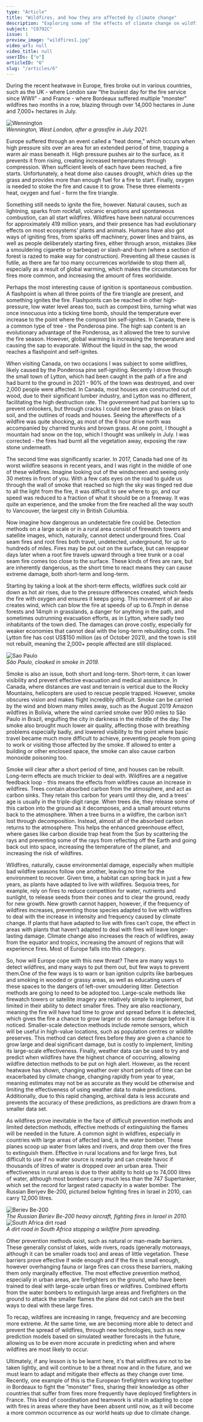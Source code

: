 ```yaml
---
type: "Article"
title: "Wildfires, and how they are affected by climate change"
description: "Exploring some of the effects of climate change on wildfires, in response to the the fires across Europe during the recent summer heatwave."
subject: "C8792C"
issue: 1
preview_image: "wildfires1.jpg"
video_url: null
video_title: null
userIDs: ["o"]
articleID: "6"
slug: "/articles/6"
---
```


<div class="image-card-right">
    <p>During the recent heatwave in Europe, fires broke out in various countries, such as the UK - where London saw “the busiest day for the fire service since WWII” - and France - where Bordeaux suffered multiple “monster” wildfires two months in a row, blazing through over 14,000 hectares in June and 7,000+ hectares in July.</p>
    <div class="image">
        <div class="img"><img alt="Wennington" src="./../images/issue1/human/Wennington.png"></img></div>
        <em>Wennington, West London, after a grassfire in July 2021.</em>
    </div>
</div>

Europe suffered through an event called a “heat dome,” which occurs when high pressure sits over an area for an extended period of time, trapping a warm air mass beneath it. High pressure pushes air to the surface, as it prevents it from rising, creating increased temperatures through compression. When sufficient levels of each have been reached, a fire starts. Unfortunately, a heat dome also causes drought, which dries up the grass and provides more than enough fuel for a fire to start. Finally, oxygen is needed to stoke the fire and cause it to grow. These three elements - heat, oxygen and fuel - form the fire triangle.

Something still needs to ignite the fire, however. Natural causes, such as lightning, sparks from rockfall, volcanic eruptions and spontaneous combustion, can all start wildfires. Wildfires have been natural occurrences for approximately 419 million years, and their presence has had evolutionary effects on most ecosystems’ plants and animals. Humans have also got ways of igniting fires, from sparks off machinery, power lines and trains, as well as people deliberately starting fires, either through arson, mistakes (like a smouldering cigarette or barbeque) or slash-and-burn (where a section of forest is razed to make way for construction). Preventing all these causes is futile, as there are far too many occurrences worldwide to stop them all, especially as a result of global warming, which makes the circumstances for fires more common, and increasing the amount of fires worldwide.

Perhaps the most interesting cause of ignition is spontaneous combustion. A flashpoint is when all three points of the fire triangle are present, and something ignites the fire. Flashpoints can be reached in other high-pressure, low water level areas too, such as compost bins, turning what was once innocuous into a ticking time bomb, should the temperature ever increase to the point where the compost bin self-ignites. In Canada, there is a common type of tree - the Ponderosa pine. The high sap content is an evolutionary advantage of the Ponderosa, as it allowed the tree to survive the fire season. However, global warming is increasing the temperature and causing the sap to evaporate. Without the liquid in the sap, the wood reaches a flashpoint and self-ignites.

When visiting Canada, on two occasions I was subject to some wildfires, likely caused by the Ponderosa pine self-igniting. Recently I drove through the small town of Lytton, which had been caught in the path of a fire and had burnt to the ground in 2021 - 90% of the town was destroyed, and over 2,000 people were affected. In Canada, most houses are constructed out of wood, due to their significant lumber industry, and Lytton was no different, facilitating the high destruction rate. The government had put barriers up to prevent onlookers, but through cracks I could see brown grass on black soil, and the outlines of roads and houses. Seeing the aftereffects of a wildfire was quite shocking, as most of the 6 hour drive north was accompanied by charred trunks and brown grass. At one point, I thought a mountain had snow on the top, which I thought was unlikely in July. I was corrected - the fires had burnt all the vegetation away, exposing the raw stone underneath.

The second time was significantly scarier. In 2017, Canada had one of its worst wildfire seasons in recent years, and I was right in the middle of one of these wildfires. Imagine looking out of the windscreen and seeing only 30 metres in front of you. With a few cats eyes on the road to guide us through the wall of smoke that reached so high the sky was tinged red due to all the light from the fire, it was difficult to see where to go, and our speed was reduced to a fraction of what it should be on a freeway. It was quite an experience, and the smoke from the fire reached all the way south to Vancouver, the largest city in British Columbia.

Now imagine how dangerous an undetectable fire could be. Detection methods on a large scale or in a rural area consist of firewatch towers and satellite images, which, naturally, cannot detect underground fires. Coal seam fires and root fires both travel, undetected, underground, for up to hundreds of miles. Fires may be put out on the surface, but can reappear days later when a root fire travels upward through a tree trunk or a coal seam fire comes too close to the surface. These kinds of fires are rare, but are inherently dangerous, as the short time to react means they can cause extreme damage, both short-term and long-term.

Starting by taking a look at the short-term effects, wildfires suck cold air down as hot air rises, due to the pressure differences created, which feeds the fire with oxygen and ensures it keeps going. This movement of air also creates wind, which can blow the fire at speeds of up to 6.7mph in dense forests and 14mph in grasslands, a danger for anything in the path, and sometimes outrunning evacuation efforts, as in Lytton, where sadly two inhabitants of the town died. The damages can prove costly, especially for weaker economies that cannot deal with the long-term rebuilding costs. The Lytton fire has cost US$150 million (as of October 2021), and the town is still not rebuilt, meaning the 2,000+ people affected are still displaced.

<div class="image-card-left">
    <div class="image">
        <div class="img"><img alt="Sao Paulo" src="./../images/issue1/human/Saopaulo.png"></img></div>
        <em>São Paulo, cloaked in smoke in 2019.</em>
    </div>
    <p>Smoke is also an issue, both short and long-term. Short-term, it can lower visibility and prevent effective evacuation and medical assistance. In Canada, where distances are vast and terrain is vertical due to the Rocky Mountains, helicopters are used to rescue people trapped. However, smoke obscures vision and makes flight incredibly difficult. Smoke can be carried by the wind and blown many miles away, such as the August 2019 Amazon wildfires in Bolivia, where the wind carried smoke over 900 miles to São Paulo in Brazil, engulfing the city in darkness in the middle of the day. The smoke also brought much lower air quality, affecting those with breathing problems especially badly, and lowered visibility to the point where basic travel became much more difficult to achieve, preventing people from going to work or visiting those affected by the smoke. If allowed to enter a building or other enclosed space, the smoke can also cause carbon monoxide poisoning too.</p>
</div>

Smoke will clear after a short period of time, and houses can be rebuilt. Long-term effects are much trickier to deal with. Wildfires are a negative feedback loop - this means the effects from wildfires cause an increase in wildfires. Trees contain absorbed carbon from the atmosphere, and act as carbon sinks. They retain this carbon for years until they die, and a trees’ age is usually in the triple-digit range. When trees die, they release some of this carbon into the ground as it decomposes, and a small amount returns back to the atmosphere. When a tree burns in a wildfire, the carbon isn’t lost through decomposition. Instead, almost all of the absorbed carbon returns to the atmosphere. This helps the enhanced greenhouse effect, where gases like carbon dioxide trap heat from the Sun by scattering the rays and preventing some of the rays from reflecting off the Earth and going back out into space, increasing the temperature of the planet, and increasing the risk of wildfires.

WIldfires, naturally, cause environmental damage, especially when multiple bad wildfire seasons follow one another, leaving no time for the environment to recover. Given time, a habitat can spring back in just a few years, as plants have adapted to live with wildfires. Sequoia trees, for example, rely on fires to reduce competition for water, nutrients and sunlight, to release seeds from their cones and to clear the ground, ready for new growth. New growth cannot happen, however, if  the frequency of wildfires increases, preventing those species adapted to live with wildfires to deal with the increase in intensity and frequency caused by climate change. If plants that have adapted to live with fires can’t cope, the effect in areas with plants that haven’t adapted to deal with fires will leave longer-lasting damage. Climate change also increases the reach of wildfires, away from the equator and tropics, increasing the amount of regions that will experience fires. Most of Europe falls into this category.

So, how will Europe cope with this new threat? There are many ways to detect wildfires, and many ways to put them out, but few ways to prevent them.One of the few ways is to warn or ban ignition culprits like barbeques and smoking in wooded or grassy areas, as well as educating users of these spaces to the dangers of left-over smouldering litter. Detection methods are going to need to be adopted too. Large-scale methods like firewatch towers or satellite imagery are relatively simple to implement, but limited in their ability to detect smaller fires. They are also reactionary, meaning the fire will have had time to grow and spread before it is detected, which gives the fire a chance to grow larger or do some damage before it is noticed. Smaller-scale detection methods include remote sensors, which will be useful in high-value locations, such as population centres or wildlife preserves. This method can detect fires before they are given a chance to grow large and deal significant damage, but is costly to implement, limiting its large-scale effectiveness. Finally, weather data can be used to try and predict when wildfires have the highest chance of occurring, allowing wildfire detection methods to be put on high alert. However, as the recent heatwave has shown, changing weather over short periods of time can be exacerbated by climate change, changing rapidly from year to year, meaning estimates may not be as accurate as they would be otherwise and limiting the effectiveness of using weather data to make predictions. Additionally, due to this rapid changing, archival data is less accurate and prevents the accuracy of these predictions, as predictions are drawn from a smaller data set.

<div class="image-card-right">
    <p>As wildfires prove inevitable in the face of difficult prevention methods and limited detection methods, effective methods of extinguishing the flames will be needed in the future. A common sight in wildfires, especially in countries with large areas of affected land, is the water bomber. These planes scoop up water from lakes and rivers, and drop them over the fires to extinguish them. Effective in rural locations and for large fires, but difficult to use if no water source is nearby and can create havoc if thousands of litres of water is dropped over an urban area. Their effectiveness in rural areas is due to their ability to hold up to 74,000 litres of water, although most bombers carry much less than the 747 Supertanker, which set the record for largest rated capacity in a water bomber. The Russian Beriyev Be-200, pictured below fighting fires in Israel in 2010, can carry 12,000 litres.</p>
    <div class="image">
        <div class="img"><img alt="Beriev Be-200" src="./../images/issue1/human/BerievBe200.png"></img></div>
        <em>The Russian Beriev Be-200 heavy aircraft, fighting fires in Israel in 2010.</em>
    </div>
</div>

<div class="image-card-left">
    <div class="image">
        <div class="img"><img alt="South Africa dirt road" src="./../images/issue1/human/SA.png"></img></div>
        <em>A dirt road in South Africa stopping a wildfire from spreading.</em>
    </div>
    <p>Other prevention methods exist, such as natural or man-made barriers. These generally consist of lakes, wide rivers, roads (generally motorways, although it can be smaller roads too) and areas of little vegetation. These barriers prove effective if wide enough and if the fire is small enough, however overhanging fauna or large fires can cross these barriers, making them only marginally effective. The most effective prevention method, especially in urban areas, are firefighters on the ground, who have been trained to deal with large-scale urban fires or wildfires. Combined efforts from the water bombers to extinguish large areas and firefighters on the ground to attack the smaller flames the plane did not catch are the best ways to deal with these large fires.</p>
</div>

To recap, wildfires are increasing in range, frequency and are becoming more extreme. At the same time, we are becoming more able to detect and prevent the spread of wildfires, through new technologies, such as new prediction models based on simulated weather forecasts in the future, allowing us to be even more accurate in predicting when and where wildfires are most likely to occur.

Ultimately, if any lesson is to be learnt here, it's that wildfires are not to be taken lightly, and will continue to be a threat now and in the future, and we must learn to adapt and mitigate their effects as they change over time. Recently, one example of this is the European firefighters working together in Bordeaux to fight the ”monster” fires, sharing their knowledge as other countries that suffer from fires more frequently have deployed firefighters in France. This kind of coordination and teamwork is vital in adapting to cope with fires in areas where they have been absent until now, as it will become a more common occurrence as our world heats up due to climate change.
